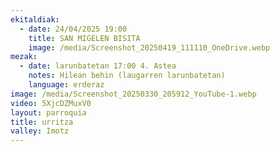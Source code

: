 ```yaml
---
ekitaldiak:
  - date: 24/04/2025 19:00
    title: SAN MIGELEN BISITA
    image: /media/Screenshot_20250419_111110_OneDrive.webp
mezak:
  - date: larunbatetan 17:00 4. Astea
    notes: Hilean behin (laugarren larunbatetan)
    language: erderaz
image: /media/Screenshot_20250330_205912_YouTube-1.webp
video: 5XjcDZMuxV0
layout: parroquia
title: urritza
valley: Imotz
---
```

